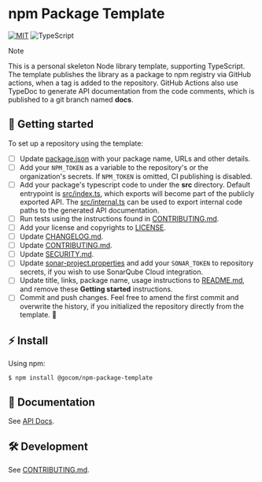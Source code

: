 npm Package Template
=====

[![MIT](https://img.shields.io/badge/license-MIT-green)](./LICENSE) ![TypeScript](https://img.shields.io/badge/types-TypeScript-blue)

> [!NOTE]
> This is a personal skeleton Node library template, supporting TypeScript. The template publishes the library as a
> package to npm registry  via GitHub actions, when a tag is added to the repository. GitHub Actions also use TypeDoc
> to generate API documentation from the code comments, which is published to a git branch named **docs**.

<!-- Add description here -->

🎺 Getting started
-----

To set up a repository using the template:

* [ ] Update [package.json](./package.json) with your package name, URLs and other details.
* [ ] Add your `NPM_TOKEN` as a variable to the repository's or the organization's secrets. If `NPM_TOKEN` is omitted, CI publishing is disabled.
* [ ] Add your package's typescript code to under the **src** directory. Default entrypoint is [src/index.ts](./src/index.ts), which exports will become part of the publicly exported API. The [src/internal.ts](./src/internal.ts) can be used to export internal code paths to the generated API documentation.
* [ ] Run tests using the instructions found in [CONTRIBUTING.md](./CONTRIBUTING.md).
* [ ] Add your license and copyrights to [LICENSE](./LICENSE).
* [ ] Update [CHANGELOG.md](./CHANGELOG.md).
* [ ] Update [CONTRIBUTING.md](./CONTRIBUTING.md).
* [ ] Update [SECURITY.md](./SECURITY.md).
* [ ] Update [sonar-project.properties](./sonar-project.properties) and add your `SONAR_TOKEN` to repository secrets, if you wish to use SonarQube Cloud integration.
* [ ] Update title, links, package name, usage instructions to [README.md](./README.md), and remove these **Getting started** instructions.
* [ ] Commit and push changes. Feel free to amend the first commit and overwrite the history, if you initialized the repository directly from the template. 🎉

⚡ Install
-----

Using npm:

```shell
$ npm install @gocom/npm-package-template
```

📖 Documentation
-----

See [API Docs](https://github.com/gocom/npm-package-template/blob/docs/main/Public/API.md).

🛠️ Development
-----

See [CONTRIBUTING.md](https://github.com/gocom/npm-package-template/blob/main/CONTRIBUTING.md).
